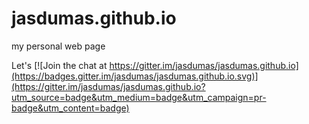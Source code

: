 # jasdumas.github.io 

my personal web page 

Let's [![Join the chat at https://gitter.im/jasdumas/jasdumas.github.io](https://badges.gitter.im/jasdumas/jasdumas.github.io.svg)](https://gitter.im/jasdumas/jasdumas.github.io?utm_source=badge&utm_medium=badge&utm_campaign=pr-badge&utm_content=badge)
